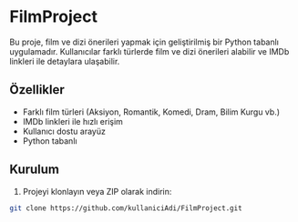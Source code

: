 # FilmProject

Bu proje, film ve dizi önerileri yapmak için geliştirilmiş bir Python tabanlı uygulamadır. Kullanıcılar farklı türlerde film ve dizi önerileri alabilir ve IMDb linkleri ile detaylara ulaşabilir.

## Özellikler

- Farklı film türleri (Aksiyon, Romantik, Komedi, Dram, Bilim Kurgu vb.)
- IMDb linkleri ile hızlı erişim
- Kullanıcı dostu arayüz
- Python tabanlı

## Kurulum

1. Projeyi klonlayın veya ZIP olarak indirin:
```bash
git clone https://github.com/kullaniciAdi/FilmProject.git